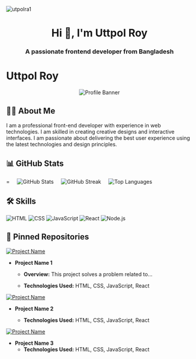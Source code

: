 <p align="left"> <img src="https://komarev.com/ghpvc/?username=utpolra1&label=Profile%20views&color=0e75b6&style=flat" alt="utpolra1" /> </p>
<h1 align="center">Hi 👋, I'm Uttpol Roy</h1>
<h3 align="center">A passionate frontend developer from Bangladesh</h3>

# Uttpol Roy
<div align="center">
  <img src="https://miro.medium.com/v2/resize:fit:828/format:webp/1*cmfc8t3B47BkewhjU8RLuw.png" alt="Profile Banner" style="max-width: 100%; height: auto;">
</div>

## 👨‍💻 About Me
I am a professional front-end developer with experience in web technologies. I am skilled in creating creative designs and interactive interfaces. I am passionate about delivering the best user experience using the latest technologies and design principles.

## 📊 GitHub Stats
<div style="display:flex; gap: 20px; margin-top: 20px;">=
    <img src="https://github-readme-stats.vercel.app/api?username=utpolra1&show_icons=true&count_private=true" alt="GitHub Stats" style="max-width: 100%;">
    <img src="https://streak-stats.demolab.com/?user=utpolra1" alt="GitHub Streak" style="max-width: 100%;">
    <img src="https://github-readme-stats.vercel.app/api/top-langs/?username=utpolra1&layout=compact" alt="Top Languages" style="max-width: 100%;">
</div>



## 🛠 Skills
![HTML](URL_to_HTML_Logo) ![CSS](URL_to_CSS_Logo) ![JavaScript](URL_to_JavaScript_Logo)
![React](URL_to_React_Logo) ![Node.js](URL_to_Node.js_Logo)

## 📌 Pinned Repositories
[![Project Name](URL_to_Project_1_Badge)](URL_to_Project_1_Repository)
- **Project Name 1**
  - **Overview:** This project solves a problem related to...

  - **Technologies Used:** HTML, CSS, JavaScript, React


[![Project Name](URL_to_Project_2_Badge)](URL_to_Project_2_Repository)
- **Project Name 2**

  - **Technologies Used:** HTML, CSS, JavaScript, React


[![Project Name](URL_to_Project_3_Badge)](URL_to_Project_3_Repository)
- **Project Name 3**
  - **Technologies Used:** HTML, CSS, JavaScript, React

